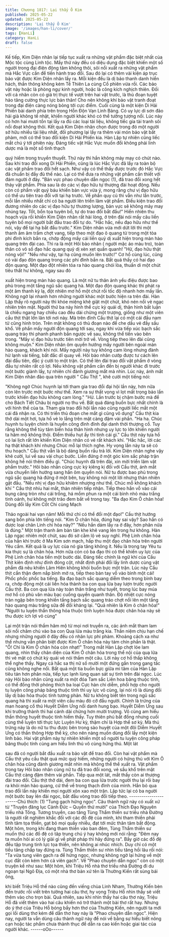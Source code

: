```yaml
---
title: Chương 1817: Lại thấy Ô Kim
published: 2025-05-22
updated: 2025-05-22
description: 'Lại thấy Ô Kim'
image: '/images/han-li/cover/'
tags: [HanLi]
category: HanLi
draft: false
---
```


Kế tiếp, Kim Diện nhân lại tiếp tục xuất ra những vật phẩm đặc
biệt nhất của Mộc tộc cùng Linh tộc.
Mấy thứ này đều có diệu dụng đặc biệt khiến một số người trong
đại điện động tâm không thôi, sôi nổi xuất ra những vật phẩm mà
Hắc Vực cần để tiến hành trao đổi.
Sau đó lại có thêm vài kiện áp trục bảo vật được Kim Diện nhân
lấy ra.
Mỗi kiện đều là dị bảo thanh danh hiển hách, thần thông không
kém Tề Thiên La cùng Cổ phiên vừa rồi.
Các bảo vật này hoặc là phòng ngự kinh người, hoặc là công kích
nghịch thiên. Đối với cá nhân còn có giá trị thực tế vượt trên hai
vật trước, là thủ đoạn tuyệt hảo tăng cường thực lực bản thân!
Cho nên không khí bảo vật tranh đoạt trong đại điện càng nóng
bỏng tới cực điểm.
Cuối cùng là một kiện Di Hải Phiến bài danh phía trên trong Hỗn
Độn Vạn Linh Bảng. Có uy lực di sơn đảo hải già không tế nhật,
khiến người khác khó có thể tưởng tượng nổi.
Lúc này có hơn hai mươi tồn tại lấy ra đủ các loại tài liệu, không
tiếc gia tài tranh sôi nổi đoạt không thôi.
Kết quả Kim Diện nhân chọn được trong đó một người sở hữu
nhiều tài liệu nhất, đối phương lại lấy ra thêm vài món bảo vật bất
phàm, mới có thể trao đổi kiện Di Hải Phiến kia.
Hàn Lập tự nhiên cũng liếc mắt chú ý tới phiên này. Đáng tiếc vật
Hắc Vực muốn đổi không phải linh dược mà là một số tinh thạch

quý hiếm trong truyền thuyết. Thứ này thì hắn không mảy may có
chút nào.
Sau khi trao đổi xong Di Hải Phiến, cũng là lúc Hắc Vực đã lấy ra
toàn bộ các vật phẩm trao đổi hết sạch.
Như vậy có thể thấy được trước đó Hắc Vực đã chuẩn bị đầy đủ
thế nào. Lại có thể đưa ra những vật phẩm cần thiết với đám
người ở đây.
"Bản vực phao chuyên dẫn ngọc (1), đã trao đổi xong hết thảy vật
phẩm. Phía sau là do các vị đạo hữu tự thượng đài hoạt động.
Nếu còn có phẩm vật quý báu khiến bản vực vừa ý, mong rằng
chư vị đạo hữu có thể ưu tiên trao đổi với tại hạ trước. Về phần
quy củ thì vẫn như lần trước, mỗi lần nhiều nhất chỉ có ba người
lên triển lãm vật phẩm. Điều kiện trao đổi đương nhiên do các vị
đạo hữu tự thương lượng, bản vực sẽ không mảy may nhúng tay.
Tốt, bổn tọa tuyên bố, tự do trao đổi bắt đầu!" Hiển nhiên thu
hoạch vừa rồi khiến Kim Diện nhân rất hài lòng, ở trên đài nói
mấy câu liền tuyên bố mọi người bắt đầu trao đổi tự do.
"Hắc hắc, nếu đạo hữu như thế nói, vậy để tại hạ bắt đầu trước."
Kim Diện nhân vừa mới dứt lời thì một thanh âm âm trầm chợt
vang, tiếp theo một đạo ô quang từ trong một tòa phi đình kích
bắn ra, chớp động mấy cái liền quỷ dị xuất hiện trong màn hào
quang trên đài cao.
Thì ra là một Hôi bào nhân ( người mặc áo màu tro), toàn thân có
vô số đạo hắc quang quỷ dị xèn xẹt quấn quanh!
"Hừ, đạo hữu thật nóng vội!"
"Nếu như vậy, tại hạ cũng muốn lên trước!"
Cơ hồ cùng lúc, cũng có vài đạo độn quang trong các phi đình
bắn ra.
Bất quá thấy có hai đạo độn quang. Một đạo đột nhiên tỏa ra hào
quang chói lòa, thuấn di một chút tiêu thất hư không, ngay sau đó

xuất hiện trong màn hào quang.
Là một nữ tu thân ảnh yểu điệu được bao phủ trong một tầng ngũ
sắc quang hà.
Một đạo độn quang khác thì phát ra một âm thanh kỳ lạ, đột nhiên
mơ hồ một chút rồi tốc độ nhanh hơn mấy lần. Không ngờ lại
nhanh hơn những người khác một bước hiện ra trên đài.
Hàn Lập thấy rõ người này thì khóe miệng khẽ giật một chút, khó
nén nổi vẻ ngạc nhiên trên mặt.
Người thứ ba này hình thể cực kỳ quái dị, thân hình bất luận là
chiều ngang hay chiều cao đều dài chừng một trượng, giống như
một viên cầu thịt thật lớn lăn tới nơi này.
Mà trên đỉnh Cầu thịt lại có một cái đầu nam tử cũng hình tròn.
Trên mặt không có thủ đoạn nào để che dấu vẻ đầy sầu khổ.
Về phần mấy người độn quang tới sau, ngay khi vừa tiếp xúc
bạch sắc quang tráo thì phanh phanh bắn ngược về sau, không
thể tiến vào bên trong.
"Mấy vị đạo hữu trước tiên mời trở về. Vòng tiếp theo lên đài cũng
không muộn." Kim Diện nhân ôm quyền hướng mấy người bên
ngoài màn hào quang, khách khí nói.
Mấy người này tuy không cam lòng nhưng đành hừ lạnh vài tiếng,
bất đắc dĩ quay về.
Hôi bào nhân cướp được tư cách lên đài đầu tiên, đắc ý cười to
một trận.
Có thể lên đài trao đổi vật phẩm ở vòng đầu tự nhiên rất có lợi.
Nếu không vật phẩm cần đến bị người khác đi trước một bước
giành lấy, tự nhiên chỉ đành giương mắt mà nhìn.
Lúc này, ánh mắt Kim Diện nhân đảo qua trên người " Cầu Thịt ",
khẽ cười một tiếng nói:

"Không ngờ Chúc huynh lại tới tham gia trao đổi đại hội lần này,
hơn nữa còn lên trước một bước như thế. Xem ra sự thất vọng vì
lọt mất trọng bảo lần trước khiến đạo hữu không cam lòng."
"Hừ. Lần trước bị chậm bước mà để cho Bách Tiết Châu bị người
nọ thu về. Bất quá đáng buồn bực nhất chính là với hình thể của
ta. Tham gia trao đổi hội lần nào cũng người liếc mắt một cái đã
nhận ra. Có thi triển thủ đoạn che mắt gì cũng vô dụng" Cầu thịt
kia thở dài một hơi, tựa hồ vẻ lo lắng trên mặt càng đậm vài phần.
"Ha ha. Chúc huynh tu luyện chính là huyền công đỉnh đỉnh đại
danh thời thượng cổ. Tuy rằng không thể tùy tâm biến hóa thân
hình nhưng uy lực to lớn khiến người ta hâm mộ không thôi. Điểm
thiếu hụt ấy thì tính cái gì."
Cầu thịt này tựa hồ có lai lịch rất lớn khiến Kim Diện nhân có vẻ
rất khách khí.
"Hắc hắc, lời các hạ thật khách khí nhưng Chúc mỗ lại thích nghe.
Hy vọng lần này ta sẽ có thu hoạch." Cầu thịt vẫn là bộ dáng buồn
rầu trả lời.
Kim Diện nhân nghe vậy khẽ cười, lui về sau vài chục bước. Liền
đứng ở một góc kim sắc pháp trận không hề nói thêm điều gì.
"Chúc huynh đã trên đài, xin mời triển lãm vật phẩm trước." Hôi
bào nhân cũng cực kỳ kiêng kị đối với Cầu thịt, ánh mắt vừa
chuyển liền hướng sang hắn ôm quyền nói.
Nữ tu được bao phủ trong ngũ sắc quang hà đứng ở một bên, tuy
không nói một lời nhưng thản nhiên gật đầu.
"Nếu nhị vị đạo hữu khiêm nhượng như thế. Chúc mỗ không
khách khí " Cầu thịt nhíu hai mắt, thản nhiên tiếp nhận.
Tiếp theo hắn vỗ vào cái bụng căng tròn như cái trống, há mồm
phun ra một cái bình nhỏ màu trắng tinh oánh, hư không một trảo
đem bắt về trong tay.
"Ba đạo Kim Ô chân hỏa! Dùng đổi lấy Kim Cốt Chi cùng Mạch

Thảo ngoài hai vạn năm! Mỗi thứ chỉ có thể đổi một đạo!" Cầu thịt
hướng sang bốn phía lớn tiếng nói.
"Kim Ô chân hỏa, đúng hay sai vậy? Sao hắn có được loại chân
Linh chi hỏa này?"
"Nếu hắn dám lấy ra ở đây, hơn phân nửa là đúng."
Một trận thanh âm bàn tán khe khẽ vang lên trong hư không. Hàn
Lập ngạc nhiên một chút, sau đó sờ cằm lộ vẻ suy nghĩ.
Phệ Linh chân hỏa của hắn khi trước ở Ma Kim sơn mạch, hấp
thu một đạo chân hỏa trên người Yêu cầm. Kết quả là uy lực của
nó gia tăng không ít. Nếu là trong tay Yêu tu kia thực sự là chân
hỏa. Hơn nữa còn có ba đạo thì có thể khiến uy lực của Phệ Linh
chân hỏa tiến một bước dài.
Đáng tiếc chính là ngữ khí của Cầu Thịt kiên định như đinh đóng
cột, nhất định phải đổi lấy linh dược cùng vật phẩm đã nêu khiến
Lâm Hiên không khỏi buồn bực một trận.
Lúc này Cầu thịt cẩn thận đem nắp bình mở ra, tiếp theo bàn tay
vỗ vào bình một cái!
Phốc phốc phốc ba tiếng. Ba đạo bạch sắc quang diễm theo trong
bình bay ra, chớp động một cái liền hóa thành ba con quạ lửa bay
lượn trước người Cầu thịt.
Ba con quạ lửa này toàn thân trắng như tuyết, trong lúc bay múa
mơ hồ có phù văn màu bạc cuồng quyển quanh thân.
Độ nhiệt cực nóng tràn ngập bên trong khiến tầng bạch sắc
quang tráo chợt nổi lên một tầng hào quang màu trắng sữa để đối
kháng lại.
"Quả nhiên là Kim ô chân hỏa!"
"Người tu luyện thần thông hỏa thuộc tính luyện hóa được chân
hỏa này sẽ thu được ích lợi vô cùng"

Lại một trận nói thầm hâm mộ từ mọi nơi truyền ra, các ánh mắt
tham lam sôi nổi chăm chú vào ba con Quạ lửa màu trắng kia.
Thần niệm chịu hạn chế nhưng những người ở đây đều có nhãn
lực phi phàm. Khoảng cách xa như thế nhưng vẫn phân biệt được
Kim Ô chân hỏa này tám chín phần là thật.
"Ồ! Chỉ là Kim Ô chân hỏa còn nhạt!"
Trong mắt Hàn Lập chợt lóe lam quang, nhìn thấy chân diện của
Kim Ô chân hỏa trong thể nội của quạ lửa thì vẻ mặt có chút kỳ
quái vẻ nói thầm một câu.
Lời này cơ hồ thấp không thể nghe thấy. Ngay cả hắc sa thị nữ số
mười một đứng gần trong gang tấc cũng không nghe nổi.
Bất quá một tia buồn bực giữa mi tâm của Hàn Lập tiêu tán hơn
phân nửa, tiếp tục lạnh lùng quan sát sự tình trên đài ngọc.
Lúc này Hôi bào nhân cũng xuất ra một đóa Tam sắc Liên hoa
băng thuộc tính, có thể đồng thời phóng thích ba loại Cực hàn chi
diễm, phối hợp cho người tu luyện công pháp băng thuộc tính thì
uy lực vô cùng, lại nói rõ là dùng đổi lấy dị bảo hỏa thuộc tính
tương phản.
Nữ tu không biết tên trong ngũ sắc quang hà thì xuất ra một viên
cầu màu đỏ cỡ đầu người. Chính là trứng của man hoang cổ thú
Huyết Diễm Ưng nổi danh hung bạo.
Huyết Diễm Ưng sau khi trưởng thành thì hai cánh dài chừng hơn
mười trượng. Vô cùng am hiểu thần thông huyết thuộc tính hiếm
thấy. Tuy thiên phú bất đồng nhưng cuối cùng thể luyện tới thực
lực Luyện Hư kỳ, thậm chí là Hợp thể sơ kỳ.
Mà thú trứng này là do nữ tu thu được bên trong sào huyệt của
một đôi Diễm Huyết Ưng có thần thông Hợp thể kỳ, cho nên nàng
muốn dùng đổi lấy một kiện linh bảo.
Hai vật phẩm này tự nhiên khiến một số người tu luyện công pháp
băng thuộc tính cùng am hiểu linh thú vô cùng hứng thú. Một lát

sau đã có người bắt đầu xuất ra bảo vật để trao đổi.
Còn hai vật phẩm mà Cầu thịt yêu cầu thật quá mức quý hiếm,
những người có hứng thú với Kim Ô chân hỏa cũng đành giương
mắt nhìn mà không thể thể xuất ra.
Vật phẩm trong tay Hôi bào nhân cùng nữ tu đã trao đổi xong, vẻ
sầu khổ trên mặt Cầu thịt càng đậm thêm vài phần.
Tiếp qua một lát, mắt thấy còn ai thượng đài trao đổi. Cầu thịt thở
dài, đem ba con quạ lửa trước người thu lại rồi bay ra khỏi màn
hào quang, cứ thế về trong thạch đình của mình.
Hắn bỏ qua trao đổi lần này khiến mọi người xôn xao một trận.
Lập tức lại có ba người một bước bay lên đài ngọc, bắt đầu vòng
trao đổi tiếp theo.
-----------------------Chú thích: (1) "Tung gạch hứng ngọc".
Câu thành ngữ này có xuất xứ từ "Truyện đăng lục Cảnh Đức –
Quyển thứ mười" của Thích Đạo Nguyên triều nhà Tống.
Tương truyền, cao tăng Tùng Thẩm thiền sư triều nhà Đường là
người rất nghiêm khắc đối với các đồ đệ của mình, khi tham thiền
phải tĩnh tâm tọa thiền, gạt bỏ mọi quấy nhiễu, đạt tới mức thân
tâm bất động. Một hôm, trong khi đang tham thiền vào ban đêm,
Tùng Thẩm thiền sư muốn thử các đồ đệ có tâp trung chú ý hay
không mới nói rằng: "Đêm nay ta muốn hỏi ai có lý giải gì về phật
pháp thì hãy đứng ra". Bấy giờ các đồ đệ đều tập trung tinh lực
tọa thiền, nên không ai nhúc nhích. Duy chỉ có một tiểu tăng chắp
tay đứng ra. Tùng Thẩm thiền sư nhìn tiểu tăng hồi lâu rồi nói: "Ta
vừa tung viên gạch ra để hứng ngọc, nhưng không ngờ lại hứng
về một cục đất còn kém hơn cả viên gạch".
Về "Phao chuyên dẫn ngọc" còn có một truyện kể như sau: Một
hôm, khi Triệu Hỗ nhà thơ triều nhà Đường đi du ngoạn tại Ngô
Địa, có một nhà thơ bản xứ tên là Thường Kiến rất sùng bái ông,

khi biết Triệu Hỗ thế nào cũng đến viếng chùa Linh Nham,
Thường Kiến bèn đến trước rồi viết trên tường hai câu thơ, hy
vọng Triệu Hỗ nhìn thấy sẽ viết thêm vào cho trọn bài. Quả nhiên,
sau khi nhìn thấy hai câu thơ này, Triệu Hỗ đã viết thêm vào hai
câu khiến nó trở thành một bài thơ rất hay. Nhưng do ý thơ của
Triệu Hỗ bóng bẩy hơn thơ của Thường Kiến, nên người ta mới
gọi lối dùng thơ kém để dẫn thơ hay này là "Phao chuyên dẫn
ngọc".
Hiện nay, người ta vẫn dùng câu thành ngữ này để nói về bằng
sự hiểu biết nông cạn hoặc tác phẩm chưa thành thục để dẫn ra
cao kiến hoặc giai tác của người khác.
------oOo------
